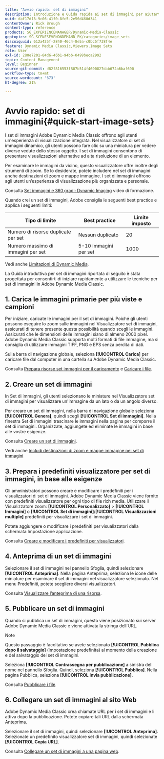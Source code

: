```yaml
---
title: "Avvio rapido: set di immagini"
description: Introduzione e Guida rapida ai set di immagini per aiutarti a iniziare rapidamente a utilizzare le tecniche per i set di immagini in Adobe Dynamic Media Classic.
uuid: daf17d13-9c06-41f0-8fc5-2e56d460d341
contentOwner: Rick Brough
content-type: reference
products: SG_EXPERIENCEMANAGER/Dynamic-Media-Classic
geptopics: SG_SCENESEVENONDEMAND_PK/categories/image_sets
discoiquuid: 612a425f-2840-46c4-8e5a-c0bc5f738f4e
feature: Dynamic Media Classic,Viewers,Image Sets
role: User
exl-id: 280e7201-84d6-46b1-94bb-0499beca2992
topic: Content Management
level: Beginner
source-git-commit: d82f816553f807b514f4690827dab672a6baf690
workflow-type: tm+mt
source-wordcount: '673'
ht-degree: 21%

---
```


# Avvio rapido: set di immagini{#quick-start-image-sets}

I set di immagini Adobe Dynamic Media Classic offrono agli utenti un&#39;esperienza di visualizzazione integrata. Nel visualizzatore di set di immagini dinamico, gli utenti possono fare clic su una miniatura per vedere diverse vedute dello stesso oggetto. I set di immagini consentono di presentare visualizzazioni alternative ad alta risoluzione di un elemento.

Per esaminare le immagini da vicino, questo visualizzatore offre inoltre degli strumenti di zoom. Se lo desiderate, potete includere nel set di immagini anche destinazioni di zoom e mappe immagine. I set di immagini offrono agli utenti un’esperienza di visualizzazione più organizzata e personale.

Consulta [Set immagini e 360 gradi: Dynamic Imaging](https://s7d5.scene7.com/s7viewers/html5/VideoViewer.html?videoserverurl=https://s7d5.scene7.com/is/content/&amp;emailurl=https://s7d5.scene7.com/s7/emailFriend&amp;serverUrl=https://s7d5.scene7.com/is/image/&amp;config=Scene7SharedAssets/Universal_HTML5_Video&amp;contenturl=https://s7d5.scene7.com/skins/&amp;asset=S7tutorials/556_Image%20&amp;%20Spin%20Sets_converted%20renamed_Dynamic%20Imaging-AVS) video di formazione.

Quando crei un set di immagini, Adobe consiglia le seguenti best practice e applica i seguenti limiti:

| Tipo di limite | Best practice | Limite imposto |
| --- | --- | --- |
| Numero di risorse duplicate per set | Nessun duplicato | 20 |
| Numero massimo di immagini per set | 5-10 immagini per set | 1000 |

Vedi anche [Limitazioni di Dynamic Media](/help/using/limitations.md).

La Guida introduttiva per set di immagini riportata di seguito è stata progettata per consentirti di iniziare rapidamente a utilizzare le tecniche per set di immagini in Adobe Dynamic Media Classic.

## 1. Carica le immagini primarie per più viste e campioni

Per iniziare, caricate le immagini per il set di immagini. Poiché gli utenti possono eseguire lo zoom sulle immagini nel Visualizzatore set di immagini, assicurati di tenere presente questa possibilità quando scegli le immagini. Assicurati che le dimensioni delle immagini siano di almeno 2000 pixel. Adobe Dynamic Media Classic supporta molti formati di file immagine, ma si consiglia di utilizzare immagini TIFF, PNG e EPS senza perdita di dati.

Sulla barra di navigazione globale, seleziona **[!UICONTROL Carica]** per caricare file dal computer in una cartella su Adobe Dynamic Media Classic.

Consulta [Prepara risorse set immagini per il caricamento](preparing-image-set-assets-upload.md#preparing-image-set-assets-for-upload) e [Caricare i file](uploading-files.md#uploading-your-files).

## 2. Creare un set di immagini

In Set di immagini, gli utenti selezionano le miniature nel Visualizzatore set di immagini per visualizzare un&#39;immagine da un lato o da un angolo diverso.

Per creare un set di immagini, nella barra di navigazione globale seleziona **[!UICONTROL Genera]**, quindi scegli **[!UICONTROL Set di immagini]**. Nella finestra Set di immagini trascinare le immagini nella pagina per comporre il set di immagini. Organizzate, aggiungete ed eliminate le immagini in base alle vostre esigenze.

Consulta [Creare un set di immagini](creating-image-set.md#creating-an-image-set).

Vedi anche [Includi destinazioni di zoom e mappe immagine nei set di immagini](/help/using/including-zoom-targets-image-maps-image-sets.md)

## 3. Prepara i predefiniti visualizzatore per set di immagini, in base alle esigenze

Gli amministratori possono creare e modificare i predefiniti per i visualizzatori di set di immagini. Adobe Dynamic Media Classic viene fornito con predefiniti visualizzatore per ogni tipo di file rich media. Utilizzare il Visualizzatore zoom: **[!UICONTROL Personalizzato]** > **[!UICONTROL Immagini]** o **[!UICONTROL Set di immagini]**/**[!UICONTROL Visualizzazioni multiple]** predefiniti per visualizzare i set di immagini.

Potete aggiungere o modificare i predefiniti per visualizzatori dalla schermata Impostazione applicazione.

Consulta [Creare e modificare i predefiniti per visualizzatori](application-setup.md#adding-and-editing-viewer-presets).

## 4. Anteprima di un set di immagini

Selezionare il set di immagini nel pannello Sfoglia, quindi selezionare **[!UICONTROL Anteprima]**. Nella pagina Anteprima, seleziona le icone delle miniature per esaminare il set di immagini nel visualizzatore selezionato. Nel menu Predefiniti, potete scegliere diversi visualizzatori.

Consulta [Visualizzare l’anteprima di una risorsa](previewing-asset.md#previewing-an-asset).

## 5. Pubblicare un set di immagini

Quando si pubblica un set di immagini, questo viene posizionato sui server Adobe Dynamic Media Classic e viene attivata la stringa dell&#39;URL.

>[!NOTE]
>
>Questo passaggio è facoltativo se avete selezionato **[!UICONTROL Pubblica dopo il salvataggio]** (impostazione predefinita) al momento della creazione e del salvataggio del set di immagini.

Seleziona **[!UICONTROL Contrassegna per pubblicazione]** a sinistra del nome nel pannello Sfoglia. Quindi, seleziona **[!UICONTROL Pubblica]**. Nella pagina Pubblica, seleziona **[!UICONTROL Invia pubblicazione]**.

Consulta [Pubblicare i file](publishing-files.md#publishing-files).

## 6. Collegare un set di immagini al sito Web

Adobe Dynamic Media Classic crea chiamate URL per i set di immagini e li attiva dopo la pubblicazione. Potete copiare tali URL dalla schermata Anteprima.

Selezionare il set di immagini, quindi selezionare **[!UICONTROL Anteprima]**. Selezionate un predefinito visualizzatore set di immagini, quindi selezionate **[!UICONTROL Copia URL]**.

Consulta [Collegare un set di immagini a una pagina web](linking-image-set-web-page.md#linking-an-image-set-to-a-web-page).
